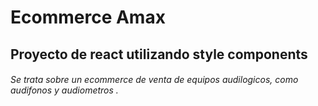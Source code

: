 # Ecommerce Amax
## Proyecto de react utilizando style components
###### Se trata sobre un ecommerce de venta de equipos audilogicos, como audifonos y audiometros .
